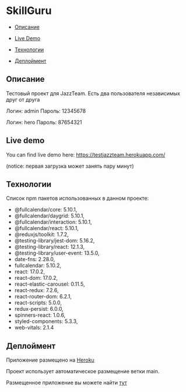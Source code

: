 # SkillGuru

- [Описание](#Описание)

- [Live Demo](#Live-demo)

- [Технологии](#Технологии)

- [Деплоймент](#Деплоймент)

## Описание

Тестовый проект для JazzTeam. Есть два пользователя независимых друг от друга

Логин: admin
Пароль: 12345678

Логин: hero
Пароль: 87654321

## Live demo

You can find live demo here: https://testjazzteam.herokuapp.com/

(notice: первая загрузка может занять пару минут)

## Технологии 

Список npm пакетов использованных в данном проекте:

* @fullcalendar/core: 5.10.1,
* @fullcalendar/daygrid: 5.10.1,
* @fullcalendar/interaction: 5.10.1,
* @fullcalendar/react: 5.10.1,
* @reduxjs/toolkit: 1.7.2,
* @testing-library/jest-dom: 5.16.2,
* @testing-library/react: 12.1.3,
* @testing-library/user-event: 13.5.0,
* date-fns: 2.28.0,
* fullcalendar: 5.10.2,
* react: 17.0.2,
* react-dom: 17.0.2,
* react-elastic-carousel: 0.11.5,
* react-redux: 7.2.6,
* react-router-dom: 6.2.1,
* react-scripts: 5.0.0,
* redux-persist: 6.0.0,
* spinners-react: 1.0.6,
* styled-components: 5.3.3,
* web-vitals: 2.1.4

## Деплоймент 

Приложение размещено на [Heroku](https://heroku.com/)

Проект использует автоматическое размещение ветки main.

Размещенное приложение вы можете найти [тут](https://skillguru.herokuapp.com)

